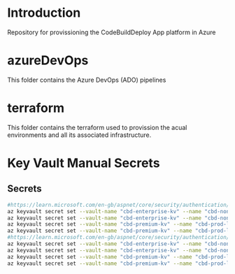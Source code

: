 # Introduction 
Repository for provissioning the CodeBuildDeploy App platform in Azure

# azureDevOps
This folder contains the Azure DevOps (ADO) pipelines

# terraform
This folder contains the terraform used to provission the acual environments and all its associated infrastructure.

# Key Vault Manual Secrets
## Secrets
```bash
#https://learn.microsoft.com/en-gb/aspnet/core/security/authentication/social/google-logins
az keyvault secret set --vault-name "cbd-enterprise-kv" --name "cbd-nonprod-dev-google-client-id" --value "Google_Client_Id"
az keyvault secret set --vault-name "cbd-enterprise-kv" --name "cbd-nonprod-dev-google-client-secret" --value "Google_Client_Secret"
az keyvault secret set --vault-name "cbd-premium-kv" --name "cbd-prod-live-google-client-id" --value "Google_Client_Id"
az keyvault secret set --vault-name "cbd-premium-kv" --name "cbd-prod-live-google-client-secret" --value "Google_Client_Secret"
#https://learn.microsoft.com/en-gb/aspnet/core/security/authentication/social/microsoft-logins
az keyvault secret set --vault-name "cbd-enterprise-kv" --name "cbd-nonprod-dev-microsoft-client-id" --value "Microsoft_Client_Id"
az keyvault secret set --vault-name "cbd-enterprise-kv" --name "cbd-nonprod-dev-microsoft-client-secret" --value "Microsoft_Client_Secret"
az keyvault secret set --vault-name "cbd-premium-kv" --name "cbd-prod-live-microsoft-client-id" --value "Microsoft_Client_Id"
az keyvault secret set --vault-name "cbd-premium-kv" --name "cbd-prod-live-microsoft-client-secret" --value "Microsoft_Client_Secret"
```